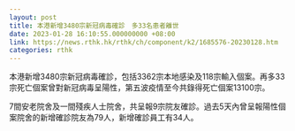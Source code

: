 ```yaml
---
layout: post
title: 本港新增3480宗新冠病毒確診　多33名患者離世
date: 2023-01-28 16:10:55.000000000 +08:00
link: https://news.rthk.hk/rthk/ch/component/k2/1685576-20230128.htm
categories: rthk
---
```


本港新增3480宗新冠病毒確診，包括3362宗本地感染及118宗輸入個案。再多33宗死亡個案曾對新冠病毒呈陽性，第五波疫情至今共錄得死亡個案13100宗。

7間安老院舍及一間殘疾人士院舍，共呈報9宗院友確診。過去5天內曾呈報陽性個案院舍的新增確診院友為79人，新增確診員工有34人。

